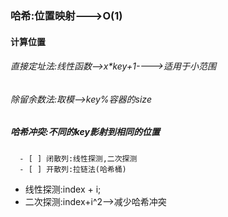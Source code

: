 ### 哈希:位置映射--->O(1)
#### 计算位置
###### 直接定址法:线性函数-->x*key+1---->适用于小范围
###### 除留余数法:取模-->key%容器的size 
##### 哈希冲突:不同的key影射到相同的位置
      - [ ] 闭散列:线性探测,二次探测
      - [ ] 开散列:拉链法(哈希桶)

- 线性探测:index + i;
- 二次探测:index+i^2-->减少哈希冲突


